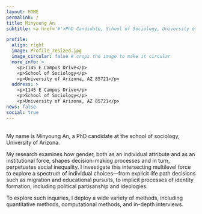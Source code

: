 ```yaml
---
layout: HOME
permalink: /
title: Minyoung An
subtitle: <a href='#'>PhD Candidate, School of Sociology, University of Arizona</a>. /

profile:
  align: right
  image: Profile_resized.jpg
  image_circular: false # crops the image to make it circular
  more_info: >
    <p>1145 E Campus Drive</p>
    <p>School of Sociology</p>
    <p>University of Arizona, AZ 85721</p>
  address: >
    <p>1145 E Campus Drive</p>
    <p>School of Sociology</p>
    <p>University of Arizona, AZ 85721</p> 
news: false
social: true
---
```

<br>
My name is Minyoung An, a PhD candidate at the school of sociology, University of Arizona. 

My research examines how gender, both as an individual attribute and as an institutional force, shapes decision-making processes and in turn, perpetuates social inequality. I investigate this intersecting multilevel force to explore a spectrum of individual choices—from explicit life path decisions such as migration and educational pursuits, to implicit processes of identity formation, including political partisanship and ideologies. 

To explore such inquiries, I deploy a wide variety of methods, including quantitative methods, computational methods, and in-depth interviews.
